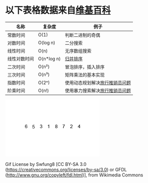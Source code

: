 # 以下表格数据来自[维基百科](https://zh.wikipedia.org/wiki/%E6%97%B6%E9%97%B4%E5%A4%8D%E6%9D%82%E5%BA%A6)

|     名称     |    复杂度    |   例子 |
| -----------  | ----------- | ----------- |
|   常数时间    |    O(1)     |     判断二进制的奇偶 |
|   对数时间    |    O(log n) |     二分搜索        |
|   线性时间    |    O(n)     |     无序数组搜索 |
|   线性对数时间 |   O(n*log n)|    [归并排序](https://zh.wikipedia.org/wiki/%E5%BD%92%E5%B9%B6%E6%8E%92%E5%BA%8F) |
|   二次时间    |    O(n²)    |     冒泡排序，插入排序 |
|   三次时间    |    O(n³)    |     矩阵乘法的基本实现 |
|   指数时间    |    O(2ⁿ)    |     使用动态规划解决[旅行推销员问题](https://zh.wikipedia.org/wiki/%E6%97%85%E8%A1%8C%E6%8E%A8%E9%94%80%E5%91%98%E9%97%AE%E9%A2%98) |
|   阶乘时间    |    O(n!)    |     使用暴力搜索解决[旅行推销员问题](https://zh.wikipedia.org/wiki/%E6%97%85%E8%A1%8C%E6%8E%A8%E9%94%80%E5%91%98%E9%97%AE%E9%A2%98) |


![Merge-sort-example-300px.gif](Merge-sort-example-300px.gif)


Gif License by Swfung8 [CC BY-SA 3.0 (https://creativecommons.org/licenses/by-sa/3.0) or GFDL (http://www.gnu.org/copyleft/fdl.html)], from Wikimedia Commons